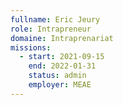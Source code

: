 ```yaml
---
fullname: Eric Jeury
role: Intrapreneur
domaine: Intraprenariat
missions:
  - start: 2021-09-15
    end: 2022-01-31
    status: admin
    employer: MEAE
---
```

